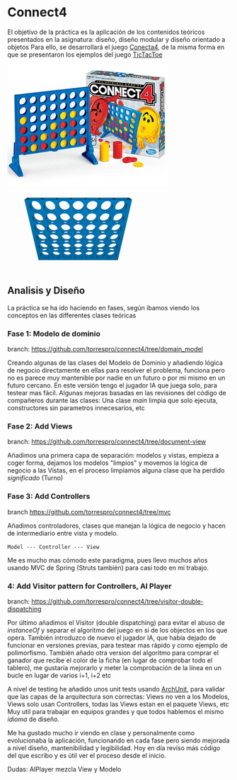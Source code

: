 # Connect4

El objetivo de la práctica es la aplicación de los contenidos teóricos presentados en la asignatura: diseño, diseño modular y diseño orientado a objetos
Para ello, se desarrollará el juego [Conecta4](https://www.youtube.com/watch?v=JBSbiilzg9U&t=28s), de la misma forma en que se presentaron los ejemplos del juego [TicTacToe](https://github.com/USantaTecla-project-ticTacToe)

![](Connect_4_Board_and_Box.jpg)
![](Connect_Four.gif)

## Analisis y Diseño

La práctica se ha ido haciendo en fases, según íbamos viendo los conceptos en las differentes clases teóricas

### Fase 1: Modelo de dominio

branch: https://github.com/torrespro/connect4/tree/domain_model

Creando algunas de las clases del Modelo de Dominio y añadiendo lógica de negocio directamente en ellas para resolver el problema, funciona pero no es parece muy mantenible por nadie en un futuro o por mi mismo en un futuro cercano. En este versión tengo el jugador IA que juega solo, para testear mas fácil.
Algunas mejoras basadas en las revisiones del código de compañeros durante las clases: Una clase _main_ limpia que solo ejecuta, constructores sin parametros innecesarios, etc 

### Fase 2: Add Views

branch: https://github.com/torrespro/connect4/tree/document-view

Añadimos una primera capa de separación: modelos y vistas, empieza a coger forma, dejamos los modelos "limpios" y movemos la lógica de negocio a las Vistas, en el proceso limpiamos alguna clase que ha perdido _significado_ (Turno)

### Fase 3: Add Controllers

branch https://github.com/torrespro/connect4/tree/mvc

Añadimos controladores, clases que manejan la lógica de negocio y hacen de intermediario entre vista y modelo.

    Model --- Controller --- View

Me es mucho mas cómodo este paradigma, pues llevo muchos años usando MVC de Spring (Struts también) para casi todo en mi trabajo. 

### 4: Add Visitor pattern for Controllers, AI Player

branch: https://github.com/torrespro/connect4/tree/visitor-double-dispatching

Por último añadimos el Visitor (double dispatching) para evitar el abuso de _instanceOf_ y separar el algoritmo del juego en si de los objectos en los que opera. También introduzco de nuevo el jugador IA, que había dejado de funcionar en versiones previas, para testear mas rápido y como ejemplo de polimorfismo. También añado otra version del algoritmo para comprar el ganador que recibe el color de la ficha (en lugar de comprobar todo el tablero), me gustaría mejorarlo y meter la comprobación de la línea en un bucle en lugar de varios i+1, i+2 etc

A nivel de testing he añadido unos unit tests usando [ArchUnit](https://www.archunit.org/), para validar que las capas de la arquitectura son correctas: Views no ven a los Modelos, Views solo usan Controllers, todas las Views estan en el paquete Views, etc 
Muy util para trabajar en equipos grandes y que todos hablemos el mismo _idioma_ de diseño.

Me ha gustado mucho ir viendo en clase y personalmente como evolucionaba la aplicación, funcionando en cada fase pero siendo mejorada a nivel diseño, mantenibilidad y legibilidad. Hoy en día reviso más código del que escribo y es útil ver el proceso desde el inicio.

Dudas: AIPlayer mezcla View y Modelo
